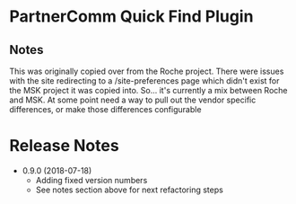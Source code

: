 # PartnerComm Quick Find Plugin

## Notes
This was originally copied over from the Roche project. There were issues with the site redirecting to a /site-preferences page which didn't exist for the MSK project it was copied into. So... it's currently a mix between Roche and MSK. At some point need a way to pull out the vendor specific differences, or make those differences configurable

# Release Notes

- 0.9.0 (2018-07-18)
    - Adding fixed version numbers
    - See notes section above for next refactoring steps